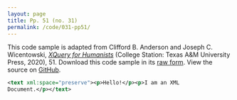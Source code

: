 ```yaml
---
layout: page
title: Pp. 51 (no. 31)
permalink: /code/031-pp51/
---
```


This code sample is adapted from Clifford B. Anderson and Joseph C. Wicentowski, 
[_XQuery for Humanists_](/) (College Station: Texas A&M University Press, 2020), 51. 
Download this code sample in its [raw form](/code/031-pp51/031-pp51.xml).
View the source on [GitHub](https://github.com/coding4humanists/xquery4humanists/blob/release/code/031-pp51/031-pp51.xml).

```xml
<text xml:space="preserve"><p>Hello!</p><p>I am an XML
Document.</p></text>
```  
